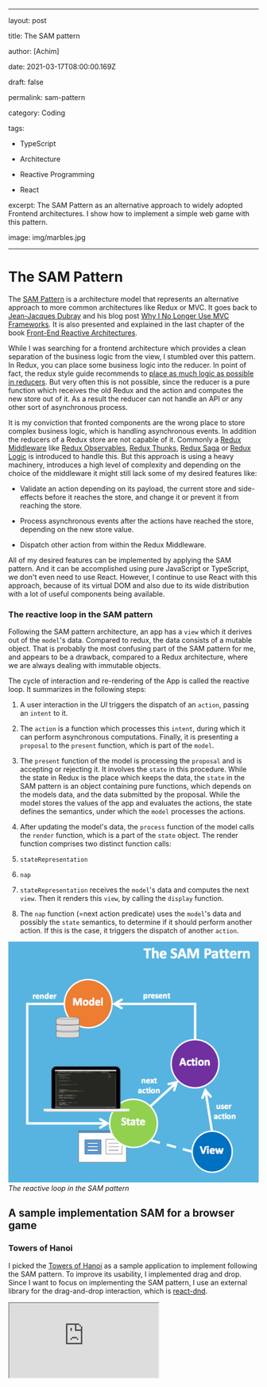 
---

layout: post

title: The SAM pattern

author: [Achim]

date: 2021-03-17T08:00:00.169Z

draft: false

permalink: sam-pattern

category: Coding

tags:

- TypeScript

- Architecture

- Reactive Programming

- React

excerpt: The SAM Pattern as an alternative approach to widely adopted Frontend architectures. I show how to implement a simple web game with this pattern.

image: img/marbles.jpg

---

  

# The SAM Pattern

  

The [SAM Pattern](http://sam.js.org/) is a architecture model that represents an alternative approach to more common architectures like Redux or MVC. It goes back to [Jean-Jacques Dubray](https://github.com/jdubray) and his blog post [Why I No Longer Use MVC Frameworks](https://www.infoq.com/articles/no-more-mvc-frameworks/). It is also presented and explained in the last chapter of the book [Front-End Reactive Architectures](https://www.springer.com/de/book/9781484231791).

While I was searching for a frontend architecture which provides a clean separation of the business logic from the view, I stumbled over this pattern. In Redux, you can place some business logic into the reducer. In point of fact, the redux style guide recommends to [place as much logic as possible in reducers](https://redux.js.org/style-guide/style-guide#put-as-much-logic-as-possible-in-reducers). But very often this is not possible, since the reducer is a pure function which receives the old Redux and the action and computes the new store out of it. As a result the reducer can not handle an API or any other sort of asynchronous process.

  

It is my conviction that fronted components are the wrong place to store complex business logic, which is handling asynchronous events. In addition the reducers of a Redux store are not capable of it. Commonly a [Redux Middleware](https://redux.js.org/tutorials/fundamentals/part-4-store#middleware) like [Redux Observables](https://redux-observable.js.org/), [Redux Thunks](https://github.com/reduxjs/redux-thunk), [Redux Saga](https://github.com/reduxjs/redux-thunk) or [Redux Logic](https://github.com/jeffbski/redux-logic) is introduced to handle this. But this approach is using a heavy machinery, introduces a high level of complexity and depending on the choice of the middleware it might still lack some of my desired features like:

  

* Validate an action depending on its payload, the current store and side-effects before it reaches the store, and change it or prevent it from reaching the store.

* Process asynchronous events after the actions have reached the store, depending on the new store value.

* Dispatch other action from within the Redux Middleware.

  

All of my desired features can be implemented by applying the SAM pattern. And it can be accomplished using pure JavaScript or TypeScript, we don't even need to use React. However, I continue to use React with this approach, because of its virtual DOM and also due to its wide distribution with a lot of useful components being available.

  

### The reactive loop in the SAM pattern

  

Following the SAM pattern architecture, an app has a `view` which it derives out of the `model`'s data. Compared to redux, the data consists of a mutable object. That is probably the most confusing part of the SAM pattern for me, and appears to be a drawback, compared to a Redux architecture, where we are always dealing with immutable objects.

  

The cycle of interaction and re-rendering of the App is called the reactive loop. It summarizes in the following steps:

  

1. A user interaction in the *UI* triggers the dispatch of an `action`, passing an `intent` to it.

2. The `action` is a function which processes this `intent`, during which it can perform asynchronous computations. Finally, it is presenting a `proposal` to the `present` function, which is part of the `model`.

3. The `present` function of the model is processing the `proposal` and is accepting or rejecting it. It involves the `state` in this procedure. While the state in Redux is the place which keeps the data, the `state` in the SAM pattern is an object containing pure functions, which depends on the models data, and the data submitted by the proposal. While the model stores the values of the app and evaluates the actions, the state defines the semantics, under which the `model` processes the actions.

4. After updating the model's data, the `process` function of the model calls the `render` function, which is a part of the `state` object. The render function comprises two distinct function calls:

1.  `stateRepresentation`

2.  `nap`

5.  `stateRepresentation` receives the `model`'s data and computes the next `view`. Then it renders this `view`, by calling the `display` function.

6. The `nap` function (=next action predicate) uses the `model`'s data and possibly the `state` semantics, to determine if it should perform another action. If this is the case, it triggers the dispatch of another `action`.

  
  
  

![sam-loop.jpg](img/sam-loop.jpg)_The reactive loop in the SAM pattern_

  

## A sample implementation SAM for a browser game


###  Towers of Hanoi
  

I picked the [Towers of Hanoi](https://en.wikipedia.org/wiki/Tower_of_Hanoi) as a sample application to implement following the SAM pattern. To improve its usability, I implemented drag and drop. Since I want to focus on implementing the SAM pattern, I use an external library for the drag-and-drop interaction, which is [react-dnd](https://www.npmjs.com/package/react-dnd).

  

<iframe  src='https://blissful-gates-e99ed8.netlify.app/'  style={{width:  '100%',  height:  '400px'}}  />

  

### Implementation following the SAM pattern

  

When you try the Hanoi game above, you realize is the app can be in three fundamentally different states, displaying non-related screen:

  

1. The initial screen.

2. The screen while playing the game.

3. The screen which is shown once the game is solved.

  

Hence the app carries a global state, which allows to assign it to one of those three states:

  

```typescript

type  Status = "INIT" | "PLAYING" | "SOLVED";

```

  

The iterations are:

  

1. On the start screen:

* Change the number of tiles

* Start the game

2. While playing:

* Move a tile from one tower to another tower

* Solve the game

3. When solved:

* Reset the game

  

Reflecting the following intent types:

  

```typescript

type  IntentType = "TILES" | "START" | "DROP" | "SOLVE" | "RESET" ;

```

  

Check out the [SAM Hanoi Repo](https://github.com/achimcc/sam-hanoi) on my Github account to access the full source code of the app. While I don't want to explain every detail, I still want to remark on the most crucial parts:

  

Visualizing the reactive loop of the SAM pattern in a flowchart, I follow the naming conventions of the directories and function/parameter names in my code:

  

```mermaid

graph TD

subgraph DOM

A[UI]

end

subgraph Actions

A -->|triggers| B(dispatch)

B -->|intent| C(action)

end

subgraph Model

C -->|proposal| E[present]

E -->|model.data| F[state.render]

F --> |triggers| G[nap]

G --> B

end

subgraph View

F --> |model.data| J[stateRepresentation]

J --> |model.data| K[view]

J --> |triggers| L[display]

K --> |JSX components|L

L --> |injects JSX| A

end

```

  #### The model

The model persists the data in a mutable object that is updated by the `model`s render function. Specifically, the typization of `model.data` reads as:

  

```typescript

type  LessThan<N  extends  number | bigint> = intrinsic

  

type  TileId = LessThan<10>;

  

type  Presenter = {

(data: Data): void;

};

  

interface  TowerData {

LEFT: Array<TileId>;

MIDDLE: Array<TileId>;

RIGHT: Array<TileId>;

}

  

interface  Model {

data: {towers: Towers, nrTiles: number, status: Status, count: number};

present: Presenter;

}

```

  

Here the `present` function from the `model` is processing the actions proposal's and updating the models data accordingly:

  

```typescript

import  state  from  "./state";

  

const  defaultTowers = (tiles: number) =>

({

LEFT:  Array.from(Array(tiles).keys()),

MIDDLE: [],

RIGHT: [],

} as  TowerData);

  

const  model: Model = {

data: { towers:  defaultTowers(0), nrTiles:  0, status:  "INIT", count:  0 },

present: (intent: Intent) => {

switch (intent.type) {

case  "INIT": {

model.data.status = "INIT";

state.render(model);

break;

}

case  "TILES": {

if (!state.init(model)) break;

model.data.nrTiles = intent.payload.nrTiles;

break;

}

case  "START": {

if (!state.ready(model)) break;

model.data.towers = defaultTowers(model.data.nrTiles);

model.data.count = 0;

model.data.status = "PLAYING";

state.render(model);

break;

}

case  "DROP": {

const { tower, tileId } = intent.payload;

if (!state.canDrop(model, tileId, tower)) break;

for (var  towerId  in  model.data.towers)

if (model.data.towers[towerId].includes(tileId))

model.data.towers[towerId].shift();

model.data.towers[tower].unshift(tileId);

model.data.count++;

state.render(model);

break;

}

case  "SOLVE": {

if (!state.isSolved(model)) break;

model.data.status = "SOLVED";

state.render(model);

break;

}

default: {

break;

}

}

},

};

  

export  default  model;

```

  
#### The state
Subsequently the `state` defines the semantics of the `model`, it tells the `model'`s present function, how to interpret the data. It is using pure functions which evaluate the `model'`s data:

  

```typescript

import  stateRepresentation  from  "../View/stateRepresentation";

import  nap  from  "./nap";

  

const  state: State = {

init: (model: Model) =>  model.data.status === "INIT",

ready: (model: Model) =>

model.data.status === "INIT" && model.data.nrTiles !== 0,

canDrop: (model: Model, tileId: TileId, tower: TowerType) => {

return  Math.min(...model.data.towers[tower]) > tileId;

},

isSolved: (model: Model) => {

return (

model.data.status === "PLAYING" &&

model.data.towers["RIGHT"].length === model.data.nrTiles

);

},

render: (model: Model) => {

stateRepresentation(model);

nap(model);

},

};

  

export  default  state;

```

  
#### The view as a result of the model

Eventually, the model derives the `stateRepresentation` in a declarative way from its data:

  

```typescript

import  React  from  "react";

import  view  from  "./view";

import  display  from  "./display";

  

const  stateRepresentation = (model: Model) => {

let  representation = <div> Playing</div>;

switch (model.data.status) {

case  "INIT":

representation = view.init();

break;

case  "PLAYING":

representation = view.playing(model);

break;

case  "SOLVED":

representation = view.solved(model);

break;

}

display(representation);

};

  

export  default  stateRepresentation;

```

  

In this step, the `stateRepresentation` implements different views, which represent the different screens of the app:

  

```typescript

import  React  from  "react";

import  Board  from  "../../components/Board/Board";

import  Init  from  "../../components/Init/Init";

import  Solved  from  "../../components/Solved/Solved";

  

const  view = {

playing: (model: Model) => <Board  model={model} />,

solved: (model: Model) => <Solved  model={model} />,

init: () => <Init />,

};

  

export  default  view;

```

  

It contains a `display` function which is injecting the derived representation into the DOM.

  

Next to this, the `render` function executes the `nap` function to check if any other action should be dispatched as a consequence of the updated `model`'s data. In our case, it checks if we solved the game after each move and in this case, it sets the game’s status to 'SOLVED' state:

  
  

```typescript

import  dispatch  from  "../Actions/dispatch";

import  state  from  "./state";

  

const  nap = (model: Model) => {

if (state.isSolved(model)) {

dispatch({ type:  "SOLVE" });

}

};

  

export  default  nap;

```

Tis closes the reactive loop and finishes this exc
<!--stackedit_data:
eyJoaXN0b3J5IjpbLTc1MDc0MjQxMywxNzcyMzcwMDM4LDE0MD
Q0MDMyNjVdfQ==
-->